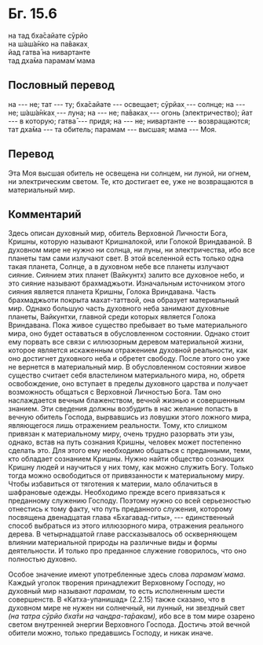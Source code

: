 # Бг. 15.6
на тад бха̄сайате сӯрйо<br/>
на ш́аш́а̄н̇ко на па̄ваках̣<br/>
йад гатва̄ на нивартанте<br/>
тад дха̄ма парамам̇ мама
## Пословный перевод

на --- не; тат --- ту; бха̄сайате --- освещает; сӯрйах̣ --- солнце; на ---
не; ш́аш́а̄н̇ках̣ --- луна; на --- не; па̄ваках̣ --- огонь (электричество); йат
--- в которую; гатва̄ --- придя; на --- не; нивартанте --- возвращаются;
тат дха̄ма --- та обитель; парамам --- высшая; мама --- Моя.

## Перевод

Эта Моя высшая обитель не освещена ни солнцем, ни луной, ни огнем, ни
электрическим светом. Те, кто достигает ее, уже не возвращаются в
материальный мир.

## Комментарий

Здесь описан духовный мир, обитель Верховной Личности Бога, Кришны,
которую называют Кришналокой, или Голокой Вриндаваной. В духовном мире
не нужно ни солнца, ни луны, ни электричества, ибо все планеты там сами
излучают свет. В этой вселенной есть только одна такая планета, Солнце,
а в духовном небе все планеты излучают сияние. Сиянием этих планет
(Вайкунтх) залито все духовное небо, и это сияние называют брахмаджьоти.
Изначальным источником этого сияния является планета Кришны, Голока
Вриндавана. Часть брахмаджьоти покрыта махат-таттвой, она образует
материальный мир. Однако большую часть духовного неба занимают духовные
планеты, Вайкунтхи, главной среди которых является Голока Вриндавана.
Пока живое существо пребывает во тьме материального мира, оно будет
оставаться в обусловленном состоянии. Однако стоит ему порвать все связи
с иллюзорным деревом материальной жизни, которое является искаженным
отражением духовной реальности, как оно достигнет духовного неба и
обретет свободу. После этого оно уже не вернется в материальный мир. В
обусловленном состоянии живое существо считает себя властелином
материального мира, но, обретя освобождение, оно вступает в пределы
духовного царства и получает возможность общаться с Верховной Личностью
Бога. Там оно наслаждается вечным блаженством, вечной жизнью и
совершенным знанием. Эти сведения должны возбудить в нас желание попасть
в вечную обитель Господа, вырвавшись из ловушки этого ложного мира,
являющегося лишь отражением реальности. Тому, кто слишком привязан к
материальному миру, очень трудно разорвать эти узы, однако, встав на
путь сознания Кришны, человек может постепенно сделать это. Для этого
ему необходимо общаться с преданными, теми, кто обладает сознанием
Кришны. Нужно найти общество сознающих Кришну людей и научиться у них
тому, как можно служить Богу. Только тогда можно освободиться от
привязанности к материальному миру. Чтобы избавиться от тяготения к
материи, мало облачиться в шафрановые одежды. Необходимо прежде всего
привязаться к преданному служению Господу. Поэтому нужно со всей
серьезностью отнестись к тому факту, что путь преданного служения,
которому посвящена двенадцатая глава «Бхагавад-гиты», --- единственный
способ выбраться из этого иллюзорного мира, отражения реального дерева.
В четырнадцатой главе рассказывалось об оскверняющем влиянии
материальной природы на различные виды и формы деятельности. И только
про преданное служение говорилось, что оно полностью духовно.

Особое значение имеют употребленные здесь слова *парамам̇ мама*. Каждый
уголок творения принадлежит Верховному Господу, но духовный мир называют
*парамам,* то есть исполненным шести совершенств. В «Катха-упанишад»
(2.2.15) также сказано, что в духовном мире не нужен ни солнечный, ни
лунный, ни звездный свет *(на татра сӯрйо бха̄ти на чандра-та̄ракам),* ибо
все в том мире озарено светом внутренней энергии Верховного Господа.
Достичь этой вечной обители можно, только предавшись Господу, и никак
иначе.
